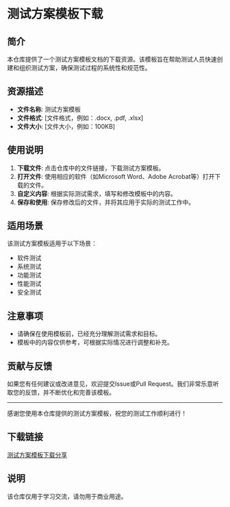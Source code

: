 # 测试方案模板下载

## 简介

本仓库提供了一个测试方案模板文档的下载资源。该模板旨在帮助测试人员快速创建和组织测试方案，确保测试过程的系统性和规范性。

## 资源描述

- **文件名称**: 测试方案模板
- **文件格式**: [文件格式，例如：.docx, .pdf, .xlsx]
- **文件大小**: [文件大小，例如：100KB]

## 使用说明

1. **下载文件**: 点击仓库中的文件链接，下载测试方案模板。
2. **打开文件**: 使用相应的软件（如Microsoft Word、Adobe Acrobat等）打开下载的文件。
3. **自定义内容**: 根据实际测试需求，填写和修改模板中的内容。
4. **保存和使用**: 保存修改后的文件，并将其应用于实际的测试工作中。

## 适用场景

该测试方案模板适用于以下场景：

- 软件测试
- 系统测试
- 功能测试
- 性能测试
- 安全测试

## 注意事项

- 请确保在使用模板前，已经充分理解测试需求和目标。
- 模板中的内容仅供参考，可根据实际情况进行调整和补充。

## 贡献与反馈

如果您有任何建议或改进意见，欢迎提交Issue或Pull Request。我们非常乐意听取您的反馈，并不断优化和完善该模板。

---

感谢您使用本仓库提供的测试方案模板，祝您的测试工作顺利进行！

## 下载链接
[测试方案模板下载分享](https://pan.quark.cn/s/8823deec88aa)

## 说明

该仓库仅用于学习交流，请勿用于商业用途。
